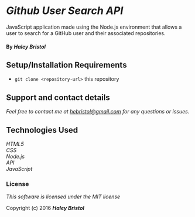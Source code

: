 # _Github User Search API_

JavaScript application made using the Node.js environment that allows a user to search for a GitHub user and their associated repositories.

#### By _**Haley Bristol**_

## Setup/Installation Requirements

* `git clone <repository-url>` this repository

## Support and contact details

_Feel free to contact me at hebristol@gmail.com for any questions or issues._

## Technologies Used

_HTML5
<br>
CSS
<br>
Node.js
<br>
API
<br>
JavaScript_

### License

*This software is licensed under the MIT license*

Copyright (c) 2016 **_Haley Bristol_**

